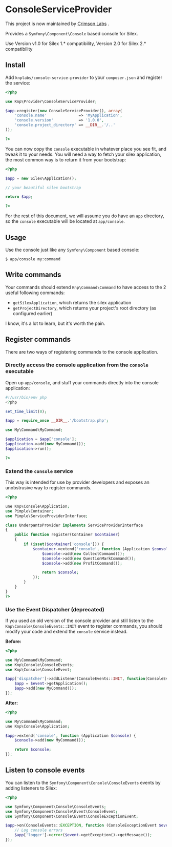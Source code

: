 # ConsoleServiceProvider

This project is now maintained by [Crimson Labs](https://github.com/CrimsonLabs) .

Provides a `Symfony\Component\Console` based console for Silex.

Use Version v1.0 for Silex 1.* compatibility, Version 2.0 for Silex 2.* compatibility

## Install

Add `knplabs/console-service-provider` to your `composer.json` and register the service:

```php
<?php

use Knp\Provider\ConsoleServiceProvider;

$app->register(new ConsoleServiceProvider(), array(
    'console.name'              => 'MyApplication',
    'console.version'           => '1.0.0',
    'console.project_directory' => __DIR__.'/..'
));

?>
```

You can now copy the `console` executable in whatever place you see fit, and tweak it to your needs. You will need a way to fetch your silex application, the most common way is to return it from your bootstrap:

```php
<?php

$app = new Silex\Application();

// your beautiful silex bootstrap

return $app;

?>
```

For the rest of this document, we will assume you do have an `app` directory, so the `console` executable will be located at `app/console`.

## Usage

Use the console just like any `Symfony\Component` based console:

```
$ app/console my:command
```

## Write commands

Your commands should extend `Knp\Command\Command` to have access to the 2 useful following commands:

* `getSilexApplication`, which returns the silex application
* `getProjectDirectory`, which returns your project's root directory (as configured earlier)

I know, it's a lot to learn, but it's worth the pain.

## Register commands

There are two ways of registering commands to the console application.

### Directly access the console application from the `console` executable

Open up `app/console`, and stuff your commands directly into the console application:

```php
#!/usr/bin/env php
<?php

set_time_limit(0);

$app = require_once __DIR__.'/bootstrap.php';

use My\Command\MyCommand;

$application = $app['console'];
$application->add(new MyCommand());
$application->run();

?>
```

### Extend the `console` service

This way is intended for use by provider developers and exposes an unobstrusive way to register commands.

```php
<?php

une Knp\Console\Application;
use Pimple\Container;
use Pimple\ServiceProviderInterface;

class UnderpantsProvider implements ServiceProviderInterface
{
    public function register(Container $container)
    {
        if (isset($container['console'])) {
            $container->extend('console', function (Application $console) {
                $console->add(new CollectCommand());
                $console->add(new QuestionMarkCommand());
                $console->add(new ProfitCommand());

                return $console;
            });
        }
    }
}
?>
```

### Use the Event Dispatcher (deprecated)

If you used an old version of the console provider and still listen to the
`Knp\Console\ConsoleEvents::INIT` event to register commands, you should
modify your code and extend the `console` service instead.

**Before:**
```php
<?php

use My\Command\MyCommand;
use Knp\Console\ConsoleEvents;
use Knp\Console\ConsoleEvent;

$app['dispatcher']->addListener(ConsoleEvents::INIT, function(ConsoleEvent $event) {
    $app = $event->getApplication();
    $app->add(new MyCommand());            
});
```

**After:**
```php
<?php

use My\Command\MyCommand;
une Knp\Console\Application;

$app->extend('console', function (Application $console) {
    $console->add(new MyCommand());

    return $console;
});
```

## Listen to console events

You can listen to the `Symfony\Component\Console\ConsoleEvents` events
by adding listeners to Silex:

```php
<?php

use Symfony\Component\Console\ConsoleEvents;
use Symfony\Component\Console\Event\ConsoleEvent;
use Symfony\Component\Console\Event\ConsoleExceptionEvent;

$app->on(ConsoleEvents::EXCEPTION, function (ConsoleExceptionEvent $event) use ($app) {
    // Log console errors
    $app['logger']->error($event->getException()->getMessage());
});
```
